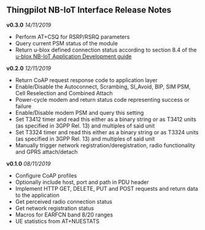 ## Thingpilot NB-IoT Interface Release Notes
**v0.3.0** *14/11/2019*

- Perform AT+CSQ for RSRP/RSRQ parameters
- Query current PSM status of the module
- Return u-blox defined connection status according to section 8.4 of the [u-blox NB-IoT Application Development guide](https://www.u-blox.com/sites/default/files/SARA-N2-Application-Development_AppNote_%28UBX-16017368%29.pdf)

**v0.2.0** *12/11/2019*

- Return CoAP request response code to application layer
- Enable/Disable the Autoconnect, Scrambing, SI_Avoid, BIP, SIM PSM, Cell Reselection and Combined Attach
- Power-cycle modem and return status code representing success or failure
- Enable/Disable modem PSM and query this setting
- Set T3412 timer and read this either as a binary string or as T3412 units (as specified in 3GPP Rel. 13) and multiples of said unit
- Set T3324 timer and read this either as a binary string or as T3324 units (as specified in 3GPP Rel. 13) and multiples of said unit
- Manually trigger network registration/deregistration, radio functionality and GPRS attach/detach

**v0.1.0** *08/11/2019*

- Configure CoAP profiles
- Optionally include host, port and path in PDU header
- Implement HTTP GET, DELETE, PUT and POST requests and return data to the application
- Get perceived radio connection status
- Get network registration status
- Macros for EARFCN band 8/20 ranges
- UE statistics from AT+NUESTATS
